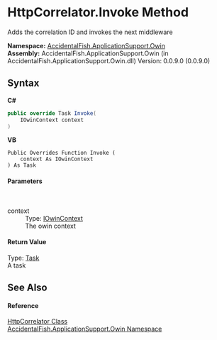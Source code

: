 # HttpCorrelator.Invoke Method 
 

Adds the correlation ID and invokes the next middleware

**Namespace:**&nbsp;<a href="ca0f21c8-cb45-80fc-2327-cea660751f78">AccidentalFish.ApplicationSupport.Owin</a><br />**Assembly:**&nbsp;AccidentalFish.ApplicationSupport.Owin (in AccidentalFish.ApplicationSupport.Owin.dll) Version: 0.0.9.0 (0.0.9.0)

## Syntax

**C#**<br />
``` C#
public override Task Invoke(
	IOwinContext context
)
```

**VB**<br />
``` VB
Public Overrides Function Invoke ( 
	context As IOwinContext
) As Task
```


#### Parameters
&nbsp;<dl><dt>context</dt><dd>Type: <a href="http://msdn2.microsoft.com/en-us/library/dn308193" target="_blank">IOwinContext</a><br />The owin context</dd></dl>

#### Return Value
Type: <a href="http://msdn2.microsoft.com/en-us/library/dd235678" target="_blank">Task</a><br />A task

## See Also


#### Reference
<a href="3c998f12-736d-11ba-0106-74ef4ee6b6f4">HttpCorrelator Class</a><br /><a href="ca0f21c8-cb45-80fc-2327-cea660751f78">AccidentalFish.ApplicationSupport.Owin Namespace</a><br />